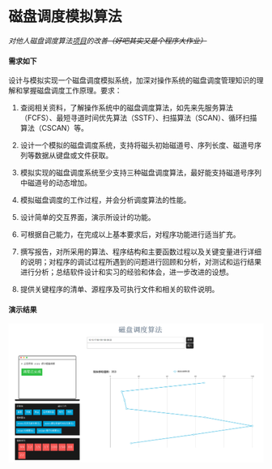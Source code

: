 # 磁盘调度模拟算法

*对他人磁盘调度算法[项目](https://github.com/zxlmaster/system)的改善~~（好吧其实又是个程序大作业）~~*

#### 需求如下

设计与模拟实现一个磁盘调度模拟系统，加深对操作系统的磁盘调度管理知识的理解和掌握磁盘调度工作原理。要求：

1. 查阅相关资料，了解操作系统中的磁盘调度算法，如先来先服务算法（FCFS）、最短寻道时间优先算法（SSTF）、扫描算法（SCAN）、循环扫描算法（CSCAN）等。

2. 设计一个模拟的磁盘调度系统，支持将磁头初始磁道号、序列长度、磁道号序列等数据从键盘或文件获取。

3. 模拟实现的磁盘调度系统至少支持三种磁盘调度算法，最好能支持磁道号序列中磁道号的动态增加。

4. 模拟磁盘调度的工作过程，并会分析调度算法的性能。

5. 设计简单的交互界面，演示所设计的功能。

6. 可根据自己能力，在完成以上基本要求后，对程序功能进行适当扩充。

7. 撰写报告，对所采用的算法、程序结构和主要函数过程以及关键变量进行详细的说明；对程序的调试过程所遇到的问题进行回顾和分析，对测试和运行结果进行分析；总结软件设计和实习的经验和体会，进一步改进的设想。

8. 提供关键程序的清单、源程序及可执行文件和相关的软件说明。

#### 演示结果



![img](img\img.png)